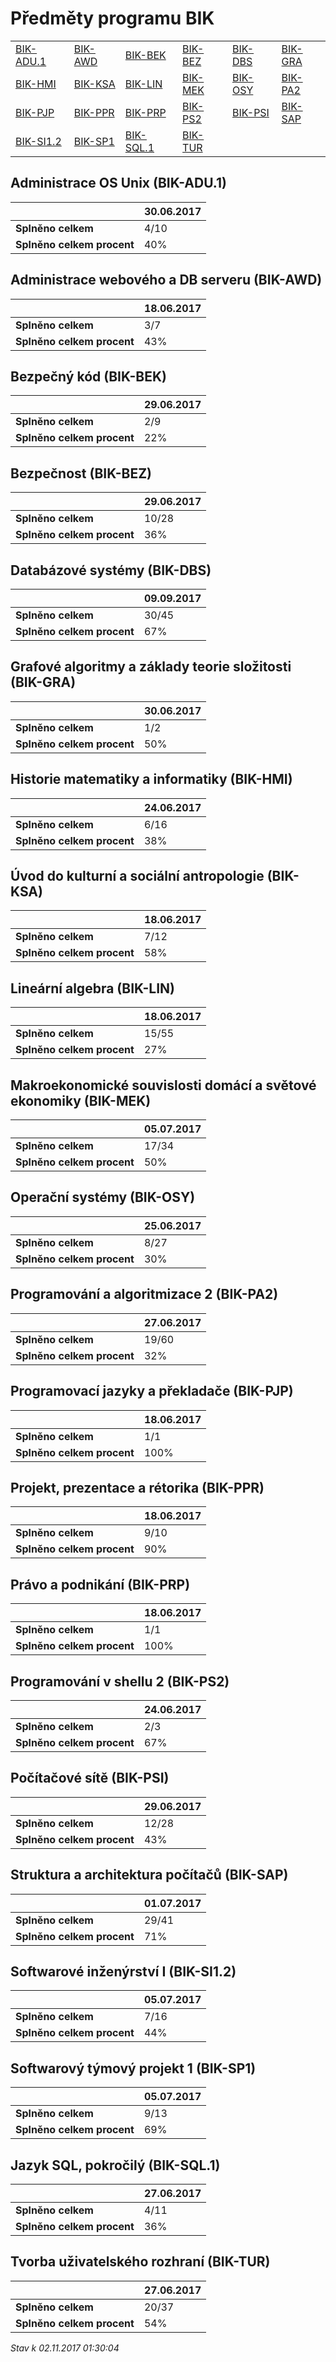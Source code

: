 # Předměty programu BIK


| | | | | | |
|-|-|-|-|-|-|
|[BIK-ADU.1](#administrace-os-unix-bik-adu1) | [BIK-AWD](#administrace-webového-a-db-serveru-bik-awd) | [BIK-BEK](#bezpečný-kód-bik-bek) | [BIK-BEZ](#bezpečnost-bik-bez) | [BIK-DBS](#databázové-systémy-bik-dbs) | [BIK-GRA](#grafové-algoritmy-a-základy-teorie-složitosti-bik-gra)|
|[BIK-HMI](#historie-matematiky-a-informatiky-bik-hmi) | [BIK-KSA](#úvod-do-kulturní-a-sociální-antropologie-bik-ksa) | [BIK-LIN](#lineární-algebra-bik-lin) | [BIK-MEK](#makroekonomické-souvislosti-domácí-a-světové-ekonomiky-bik-mek) | [BIK-OSY](#operační-systémy-bik-osy) | [BIK-PA2](#programování-a-algoritmizace-2-bik-pa2)|
|[BIK-PJP](#programovací-jazyky-a-překladače-bik-pjp) | [BIK-PPR](#projekt,-prezentace-a-rétorika-bik-ppr) | [BIK-PRP](#právo-a-podnikání-bik-prp) | [BIK-PS2](#programování-v-shellu-2-bik-ps2) | [BIK-PSI](#počítačové-sítě-bik-psi) | [BIK-SAP](#struktura-a-architektura-počítačů-bik-sap)|
|[BIK-SI1.2](#softwarové-inženýrství-i-bik-si12) | [BIK-SP1](#softwarový-týmový-projekt-1-bik-sp1) | [BIK-SQL.1](#jazyk-sql,-pokročilý-bik-sql1) | [BIK-TUR](#tvorba-uživatelského-rozhraní-bik-tur)|

        
## Administrace OS Unix (BIK-ADU.1)

|                          |30.06.2017|
|--------------------------|--------------------|
|**Splněno celkem**        |4/10|
|**Splněno celkem procent**|40%|


## Administrace webového a DB serveru (BIK-AWD)

|                          |18.06.2017|
|--------------------------|--------------------|
|**Splněno celkem**        |3/7|
|**Splněno celkem procent**|43%|


## Bezpečný kód (BIK-BEK)

|                          |29.06.2017|
|--------------------------|--------------------|
|**Splněno celkem**        |2/9|
|**Splněno celkem procent**|22%|


## Bezpečnost (BIK-BEZ)

|                          |29.06.2017|
|--------------------------|--------------------|
|**Splněno celkem**        |10/28|
|**Splněno celkem procent**|36%|


## Databázové systémy (BIK-DBS)

|                          |09.09.2017|
|--------------------------|--------------------|
|**Splněno celkem**        |30/45|
|**Splněno celkem procent**|67%|


## Grafové algoritmy a základy teorie složitosti (BIK-GRA)

|                          |30.06.2017|
|--------------------------|--------------------|
|**Splněno celkem**        |1/2|
|**Splněno celkem procent**|50%|


## Historie matematiky a informatiky (BIK-HMI)

|                          |24.06.2017|
|--------------------------|--------------------|
|**Splněno celkem**        |6/16|
|**Splněno celkem procent**|38%|


## Úvod do kulturní a sociální antropologie (BIK-KSA)

|                          |18.06.2017|
|--------------------------|--------------------|
|**Splněno celkem**        |7/12|
|**Splněno celkem procent**|58%|


## Lineární algebra (BIK-LIN)

|                          |18.06.2017|
|--------------------------|--------------------|
|**Splněno celkem**        |15/55|
|**Splněno celkem procent**|27%|


## Makroekonomické souvislosti domácí a světové ekonomiky (BIK-MEK)

|                          |05.07.2017|
|--------------------------|--------------------|
|**Splněno celkem**        |17/34|
|**Splněno celkem procent**|50%|


## Operační systémy (BIK-OSY)

|                          |25.06.2017|
|--------------------------|--------------------|
|**Splněno celkem**        |8/27|
|**Splněno celkem procent**|30%|


## Programování a algoritmizace 2 (BIK-PA2)

|                          |27.06.2017|
|--------------------------|--------------------|
|**Splněno celkem**        |19/60|
|**Splněno celkem procent**|32%|


## Programovací jazyky a překladače (BIK-PJP)

|                          |18.06.2017|
|--------------------------|--------------------|
|**Splněno celkem**        |1/1|
|**Splněno celkem procent**|100%|


## Projekt, prezentace a rétorika (BIK-PPR)

|                          |18.06.2017|
|--------------------------|--------------------|
|**Splněno celkem**        |9/10|
|**Splněno celkem procent**|90%|


## Právo a podnikání (BIK-PRP)

|                          |18.06.2017|
|--------------------------|--------------------|
|**Splněno celkem**        |1/1|
|**Splněno celkem procent**|100%|


## Programování v shellu 2 (BIK-PS2)

|                          |24.06.2017|
|--------------------------|--------------------|
|**Splněno celkem**        |2/3|
|**Splněno celkem procent**|67%|


## Počítačové sítě (BIK-PSI)

|                          |29.06.2017|
|--------------------------|--------------------|
|**Splněno celkem**        |12/28|
|**Splněno celkem procent**|43%|


## Struktura a architektura počítačů (BIK-SAP)

|                          |01.07.2017|
|--------------------------|--------------------|
|**Splněno celkem**        |29/41|
|**Splněno celkem procent**|71%|


## Softwarové inženýrství I (BIK-SI1.2)

|                          |05.07.2017|
|--------------------------|--------------------|
|**Splněno celkem**        |7/16|
|**Splněno celkem procent**|44%|


## Softwarový týmový projekt 1 (BIK-SP1)

|                          |05.07.2017|
|--------------------------|--------------------|
|**Splněno celkem**        |9/13|
|**Splněno celkem procent**|69%|


## Jazyk SQL, pokročilý (BIK-SQL.1)

|                          |27.06.2017|
|--------------------------|--------------------|
|**Splněno celkem**        |4/11|
|**Splněno celkem procent**|36%|


## Tvorba uživatelského rozhraní (BIK-TUR)

|                          |27.06.2017|
|--------------------------|--------------------|
|**Splněno celkem**        |20/37|
|**Splněno celkem procent**|54%|




*Stav k 02.11.2017 01:30:04*